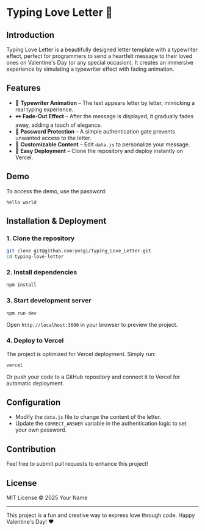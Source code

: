 # Typing Love Letter 💌

## Introduction
Typing Love Letter is a beautifully designed letter template with a typewriter effect, perfect for programmers to send a heartfelt message to their loved ones on Valentine's Day (or any special occasion). It creates an immersive experience by simulating a typewriter effect with fading animation.

## Features
- 📜 **Typewriter Animation** – The text appears letter by letter, mimicking a real typing experience.
- 🕶️ **Fade-Out Effect** – After the message is displayed, it gradually fades away, adding a touch of elegance.
- 🔐 **Password Protection** – A simple authentication gate prevents unwanted access to the letter.
- 📝 **Customizable Content** – Edit `data.js` to personalize your message.
- 🚀 **Easy Deployment** – Clone the repository and deploy instantly on Vercel.

## Demo
To access the demo, use the password:
```
hello world
```

## Installation & Deployment
### 1. Clone the repository
```bash
git clone git@github.com:yosgi/Typing_Love_Letter.git
cd typing-love-letter
```

### 2. Install dependencies
```bash
npm install
```

### 3. Start development server
```bash
npm run dev
```
Open `http://localhost:3000` in your browser to preview the project.

### 4. Deploy to Vercel
The project is optimized for Vercel deployment. Simply run:
```bash
vercel
```
Or push your code to a GitHub repository and connect it to Vercel for automatic deployment.

## Configuration
- Modify the `data.js` file to change the content of the letter.
- Update the `CORRECT_ANSWER` variable in the authentication logic to set your own password.

## Contribution
Feel free to submit pull requests to enhance this project!

## License
MIT License © 2025 Your Name

---

This project is a fun and creative way to express love through code. Happy Valentine's Day! ❤️


